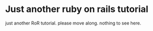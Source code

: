 # Just another ruby on rails tutorial

just another RoR tutorial. please move along. nothing to see here.
